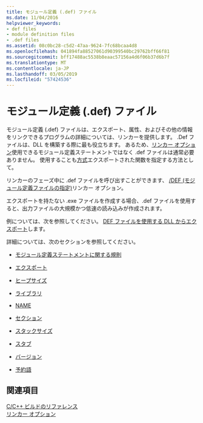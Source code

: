 ```yaml
---
title: モジュール定義 (.def) ファイル
ms.date: 11/04/2016
helpviewer_keywords:
- def files
- module definition files
- .def files
ms.assetid: 08c0bc28-c5d2-47aa-9624-7fc68bcaa4d8
ms.openlocfilehash: 041894fa88527061d90399540bc29762bff66f81
ms.sourcegitcommit: bff17488ac5538b8eaac57156a4d6f06b37d6b7f
ms.translationtype: MT
ms.contentlocale: ja-JP
ms.lasthandoff: 03/05/2019
ms.locfileid: "57424536"
---
```

# <a name="module-definition-def-files"></a>モジュール定義 (.def) ファイル

モジュール定義 (.def) ファイルは、エクスポート、属性、およびその他の情報をリンクできるプログラムの詳細については、リンカーを提供します。 .Def ファイルは、DLL を構築する際に最も役立ちます。 あるため、[リンカー オプション](../../build/reference/linker-options.md)使用できるモジュール定義ステートメントではなく .def ファイルは通常必要ありません。 使用することも[方式](../../build/exporting-from-a-dll-using-declspec-dllexport.md)エクスポートされた関数を指定する方法として。

リンカーのフェーズ中に .def ファイルを呼び出すことができます、 [/DEF (モジュール定義ファイルの指定)](../../build/reference/def-specify-module-definition-file.md)リンカー オプション。

エクスポートを持たない .exe ファイルを作成する場合、.def ファイルを使用すると、出力ファイルの大規模かつ低速の読み込みが作成されます。

例については、次を参照してください。 [DEF ファイルを使用する DLL からエクスポート](../../build/exporting-from-a-dll-using-def-files.md)します。

詳細については、次のセクションを参照してください。

- [モジュール定義ステートメントに関する規則](../../build/reference/rules-for-module-definition-statements.md)

- [エクスポート](../../build/reference/exports.md)

- [ヒープサイズ](../../build/reference/heapsize.md)

- [ライブラリ](../../build/reference/library.md)

- [NAME](../../build/reference/name-c-cpp.md)

- [セクション](../../build/reference/sections-c-cpp.md)

- [スタックサイズ](../../build/reference/stacksize.md)

- [スタブ](../../build/reference/stub.md)

- [バージョン](../../build/reference/version-c-cpp.md)

- [予約語](../../build/reference/reserved-words.md)

## <a name="see-also"></a>関連項目

[C/C++ ビルドのリファレンス](../../build/reference/c-cpp-building-reference.md)<br/>
[リンカー オプション](../../build/reference/linker-options.md)
